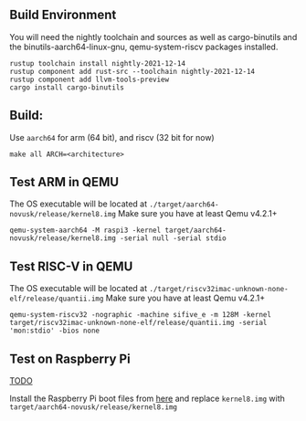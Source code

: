 ## Build Environment
You will need the nightly toolchain and sources as well as cargo-binutils and
the binutils-aarch64-linux-gnu, qemu-system-riscv packages installed.

```commandline
rustup toolchain install nightly-2021-12-14
rustup component add rust-src --toolchain nightly-2021-12-14
rustup component add llvm-tools-preview
cargo install cargo-binutils
```

## Build:

Use ``aarch64`` for arm (64 bit), and riscv (32 bit for now)

```commandline
make all ARCH=<architecture>
```

## Test ARM in QEMU
The OS executable will be located at ``./target/aarch64-novusk/release/kernel8.img``
Make sure you have at least Qemu v4.2.1+

```commandline
qemu-system-aarch64 -M raspi3 -kernel target/aarch64-novusk/release/kernel8.img -serial null -serial stdio
```

## Test RISC-V in QEMU
The OS executable will be located at ``./target/riscv32imac-unknown-none-elf/release/quantii.img``
Make sure you have at least Qemu v4.2.1+

```commandline
qemu-system-riscv32 -nographic -machine sifive_e -m 128M -kernel target/riscv32imac-unknown-none-elf/release/quantii.img -serial 'mon:stdio' -bios none
```

## Test on Raspberry Pi

[TODO](link_to_novusk_docs)

Install the Raspberry Pi boot files from [here](https://github.com/raspberrypi/firmware/tree/master/boot) and replace 
``kernel8.img`` with ``target/aarch64-novusk/release/kernel8.img``
